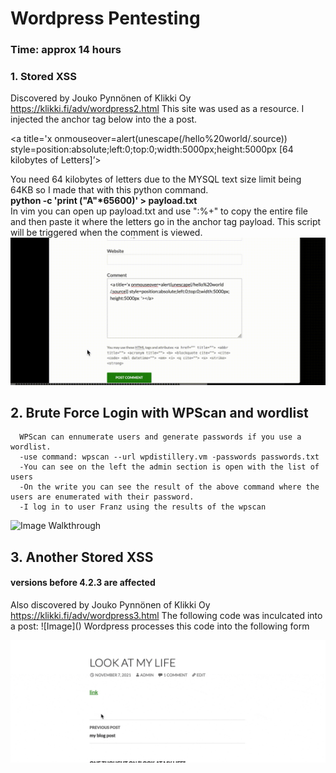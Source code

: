 <h1> Wordpress Pentesting </h1>

<h3> Time: approx 14 hours </h3>

<h3> 1. Stored XSS </h3>
Discovered by Jouko Pynnönen of Klikki Oy  <a href=url>https://klikki.fi/adv/wordpress2.html</a> This site was used as a resource. I injected the anchor tag below into the a post. 
      
   <a title='x onmouseover=alert(unescape(/hello%20world/.source)) style=position:absolute;left:0;top:0;width:5000px;height:5000px [64 kilobytes of Letters]’> </a>

  You need 64 kilobytes of letters due to the MYSQL text size limit being 64KB so I made that with this python command. <br>
      <strong> python -c 'print ("A"*65600)' > payload.txt </strong> <br>
  In vim you can open up payload.txt and use ":%+" to copy the entire file and then paste it where the letters go in the anchor tag payload.
      This script will be triggered when the comment is viewed.
      ![Image Walkthrough](https://github.com/redbeard-sys/Codepath-week-7-and-8-kali/blob/main/XSS.gif)
 
   <h2> 2. Brute Force Login with WPScan and wordlist </h2>
      
      WPScan can ennumerate users and generate passwords if you use a wordlist.
      -use command: wpscan --url wpdistillery.vm -passwords passwords.txt
      -You can see on the left the admin section is open with the list of users
      -On the write you can see the result of the above command where the users are enumerated with their password.
      -I log in to user Franz using the results of the wpscan 
      
   ![Image Walkthrough](https://github.com/redbeard-sys/Codepath-week-7-and-8-kali/blob/main/password.gif)
     
      
      
  <h2> 3. Another Stored XSS </h3>
      <h4> versions before 4.2.3 are affected</h4>
     Also discovered by Jouko Pynnönen of Klikki Oy  <a href=url>https://klikki.fi/adv/wordpress3.html</a> 
      The following code was inculcated into a post:
  ![Image]()
       Wordpress processes this code into the following form
      
  ![Image Walkhtrough](https://github.com/redbeard-sys/Codepath-week-7-and-8-kali/blob/main/storedXSS.gif)


